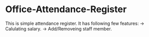 # Office-Attendance-Register
This is simple attendance register.
It has following few features:
  -> Calulating salary.
  -> Add/Removeing staff member.
